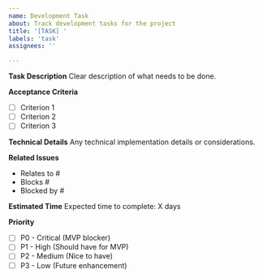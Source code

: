 ```yaml
---
name: Development Task
about: Track development tasks for the project
title: '[TASK] '
labels: 'task'
assignees: ''

---
```


**Task Description**
Clear description of what needs to be done.

**Acceptance Criteria**
- [ ] Criterion 1
- [ ] Criterion 2
- [ ] Criterion 3

**Technical Details**
Any technical implementation details or considerations.

**Related Issues**
- Relates to #
- Blocks #
- Blocked by #

**Estimated Time**
Expected time to complete: X days

**Priority**
- [ ] P0 - Critical (MVP blocker)
- [ ] P1 - High (Should have for MVP)
- [ ] P2 - Medium (Nice to have)
- [ ] P3 - Low (Future enhancement)
